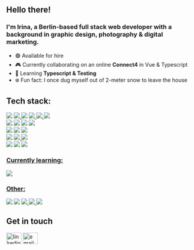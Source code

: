 ## Hello there! 
### I'm Irina, a Berlin-based full stack web developer with a background in graphic design, photography & digital marketing. 

- 🟢 Available for hire
- 🎮 Currently collaborating on an online **Connect4** in Vue & Typescript
- 🌱 Learning **Typescript & Testing**
- ❄️ Fun fact: I once dug myself out of 2-meter snow to leave the house

## Tech stack:

<a href="#"  target="_blank"> <img src="https://img.shields.io/badge/JavaScript-323330?style=for-the-badge&logo=javascript&logoColor=F7DF1E" /></a>
<a href="#"  target="_blank"> <img src="https://img.shields.io/badge/TypeScript-007ACC?style=for-the-badge&logo=typescript&logoColor=white" />
<a href="#"  target="_blank"> <img src="https://img.shields.io/badge/HTML5-DD4B25?style=for-the-badge&logo=html5&logoColor=white" /></a> 
<a href="#"  target="_blank"><img src="https://img.shields.io/badge/CSS3-0070BB?style=for-the-badge&logo=css3&logoColor=white" /> <a/>
<a href="#"  target="_blank"><img src="https://img.shields.io/badge/jQuery-DD4B25?style=for-the-badge&logo=jquery&logoColor=white" /> <a/>
<a href="#"  target="_blank"><img src="https://img.shields.io/badge/Handlebars-0070BB?style=for-the-badge&logoColor=white" /> <a/>
<br/>
<a href="#"  target="_blank"> <img src="https://img.shields.io/badge/React-20232A?style=for-the-badge&logo=react&logoColor=61DAFB2" /></a>
<a href="#"  target="_blank"> <img src="https://img.shields.io/badge/React_Router-CA4245?style=for-the-badge&logo=react-router&logoColor=white" /></a>
<a href="#"  target="_blank"> <img src="https://img.shields.io/badge/Redux-593D88?style=for-the-badge&logo=redux&logoColor=white" /></a>
<a href="#"  target="_blank"> <img src="https://img.shields.io/badge/Vue-20232A?style=for-the-badge&logo=Vue.js&logoColor=4FC08D" /></a>
<br/>
<a href="#"  target="_blank"> <img src="https://img.shields.io/badge/Node.js-43853D?style=for-the-badge&logo=node.js&logoColor=white" /></a>
<a href="#"  target="_blank"> <img src="https://img.shields.io/badge/Express.js-404D59?style=for-the-badge&logo=express&logoColor=white" /></a>
<a href="#"  target="_blank"> <img src="https://img.shields.io/badge/PostgreSQL-316192?style=for-the-badge&logo=postgresql&logoColor=white" /></a>
<br/>
<a href="#"  target="_blank"> <img src="https://img.shields.io/badge/GIT-F05033?style=for-the-badge&logo=git&logoColor=white" /></a>
<a href="#"  target="_blank"> <img src="https://img.shields.io/badge/Github-323330?style=for-the-badge&logo=github&logoColor=white" />
<a href="#"  target="_blank"> <img src="https://img.shields.io/badge/Heroku-430098?style=for-the-badge&logo=heroku&logoColor=white" /></a>
<br/>
<a href="#"  target="_blank"> <img src="https://img.shields.io/badge/Socket.io-404D59?style=for-the-badge&logo=socket&logoColor=white" /></a>
<a href="#"  target="_blank"> <img src="https://img.shields.io/badge/Mapbox-43853D?style=for-the-badge&logo=mapbox&logoColor=white" /></a>
<a href="#"  target="_blank"> <img src="https://img.shields.io/badge/AWS-CA4245?style=for-the-badge&logo=amazon&logoColor=white" />

### Currently learning:
<a href="#"  target="_blank"> <img src="https://img.shields.io/badge/Testing-CA4245?style=for-the-badge&logo=jest&logoColor=white" />

### Other:
<a href="#"  target="_blank"> <img src="https://img.shields.io/badge/Adobe%20Photoshop-31A8FF?style=for-the-badge&logo=Adobe%20Photoshop&logoColor=black" /></a>
<a href="#"  target="_blank"> <img src="https://img.shields.io/badge/Adobe%20InDesign-FF3366?style=for-the-badge&logo=Adobe%20InDesign&logoColor=white" /></a> 
<a href="#"  target="_blank"><img src="https://img.shields.io/badge/Adobe%20Lightroom-31A8FF?style=for-the-badge&logo=Adobe%20Lightroom&logoColor=white" /> <a/>
<a href="#"  target="_blank"><img src="https://img.shields.io/badge/Adobe%20Premiere%20Pro-9999FF?style=for-the-badge&logo=Adobe%20Premiere%20Pro&logoColor=white" /> <a/>
<a href="#"  target="_blank"><img src="https://img.shields.io/badge/Adobe%20Illustrator-FF9A00?style=for-the-badge&logo=adobe%20illustrator&logoColor=white" /> <a/>

## Get in touch
<a href="https://www.linkedin.com/in/irina-stelea/" target="blank"><img align="center" src="https://cdn.jsdelivr.net/npm/simple-icons@3.0.1/icons/linkedin.svg" alt="linkedin" height="30" width="40" /></a>
<a href="mailto:irina.a.stelea@gmail.com" target="blank"><img align="center" src="https://cdn.jsdelivr.net/npm/simple-icons@3.0.1/icons/mail-dot-ru.svg" alt="email" height="30" width="40" /></a>
<!-- <br/>
<br/>
 <p><img height="150em" src="https://github-readme-stats.vercel.app/api/top-langs/?username=IrinaStelea&layout=compact&theme=dark"/></p>

 <p><img align="left" src="https://github-readme-streak-stats.herokuapp.com/?user=IrinaStelea" alt="IrinaStelea" /></p> <br/> -->
